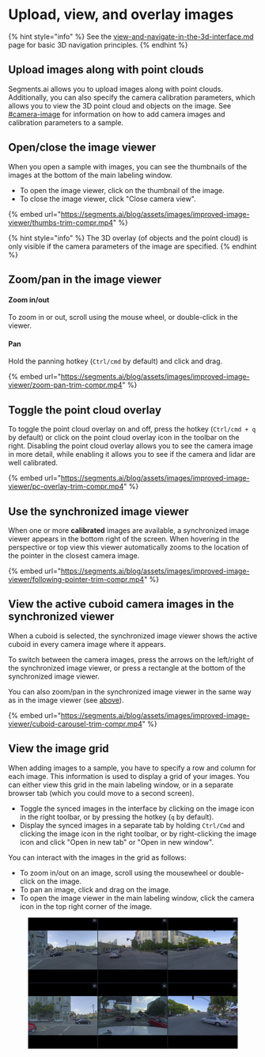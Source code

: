 # Upload, view, and overlay images

{% hint style="info" %}
See the [view-and-navigate-in-the-3d-interface.md](view-and-navigate-in-the-3d-interface.md "mention") page for basic 3D navigation principles.
{% endhint %}

## Upload images along with point clouds

Segments.ai allows you to upload images along with point clouds. Additionally, you can also specify the camera calibration parameters, which allows you to view the 3D point cloud and objects on the image. See [#camera-image](../../reference/sample-types/#camera-image "mention") for information on how to add camera images and calibration parameters to a sample.

## Open/close the image viewer

When you open a sample with images, you can see the thumbnails of the images at the bottom of the main labeling window.

* To open the image viewer, click on the thumbnail of the image.
* To close the  image viewer, click "Close camera view".

{% embed url="https://segments.ai/blog/assets/images/improved-image-viewer/thumbs-trim-compr.mp4" %}

{% hint style="info" %}
The 3D overlay (of objects and the point cloud) is only visible if the camera parameters of the image are specified.
{% endhint %}

## Zoom/pan in the image viewer

#### Zoom in/out

To zoom in or out, scroll using the mouse wheel, or double-click in the viewer.

#### Pan

Hold the panning hotkey (`Ctrl/cmd` by default) and click and drag.



{% embed url="https://segments.ai/blog/assets/images/improved-image-viewer/zoom-pan-trim-compr.mp4" %}

## Toggle the point cloud overlay

To toggle the point cloud overlay on and off, press the hotkey (`Ctrl/cmd + q` by default) or click on the point cloud overlay icon in the toolbar on the right. Disabling the point cloud overlay allows you to see the camera image in more detail, while enabling it allows you to see if the camera and lidar are well calibrated.

{% embed url="https://segments.ai/blog/assets/images/improved-image-viewer/pc-overlay-trim-compr.mp4" %}

## Use the **synchronized** image viewer

When one or more **calibrated** images are available, a synchronized image viewer appears in the bottom right of the screen. When hovering in the perspective or top view this viewer automatically zooms to the location of the pointer in the closest camera image.

{% embed url="https://segments.ai/blog/assets/images/improved-image-viewer/following-pointer-trim-compr.mp4" %}

## View the active cuboid camera images in the synchronized viewer

When a cuboid is selected, the synchronized image viewer shows the active cuboid in every camera image where it appears.

To switch between the camera images, press the arrows on the left/right of the synchronized image viewer, or press a rectangle at the bottom of the synchronized image viewer.

You can also zoom/pan in the synchronized image viewer in the same way as in the image viewer (see [above](upload-view-and-overlay-images.md#zoom-pan-in-the-image-viewer)).

{% embed url="https://segments.ai/blog/assets/images/improved-image-viewer/cuboid-carousel-trim-compr.mp4" %}

## View the image grid

When adding images to a sample, you have to specify a row and column for each image. This information is used to display a grid of your images. You can either view this grid in the main labeling window, or in a separate browser tab (which you could move to a second screen).

* Toggle the synced images in the interface by clicking on the image icon in the right toolbar, or by pressing the hotkey (`q` by default).
* Display the synced images in a separate tab by holding `Ctrl/Cmd` and clicking the image icon in the right toolbar, or by right-clicking the image icon and click "Open in new tab" or "Open in new window".

You can interact with the images in the grid as follows:

* To zoom in/out on an image, scroll using the mousewheel or double-click on the image.&#x20;
* To pan an image, click and drag on the image.
* To open the image viewer in the main labeling window, click the camera icon in the top right corner of the image.&#x20;

<figure><img src="../../.gitbook/assets/image (7).png" alt=""><figcaption></figcaption></figure>

